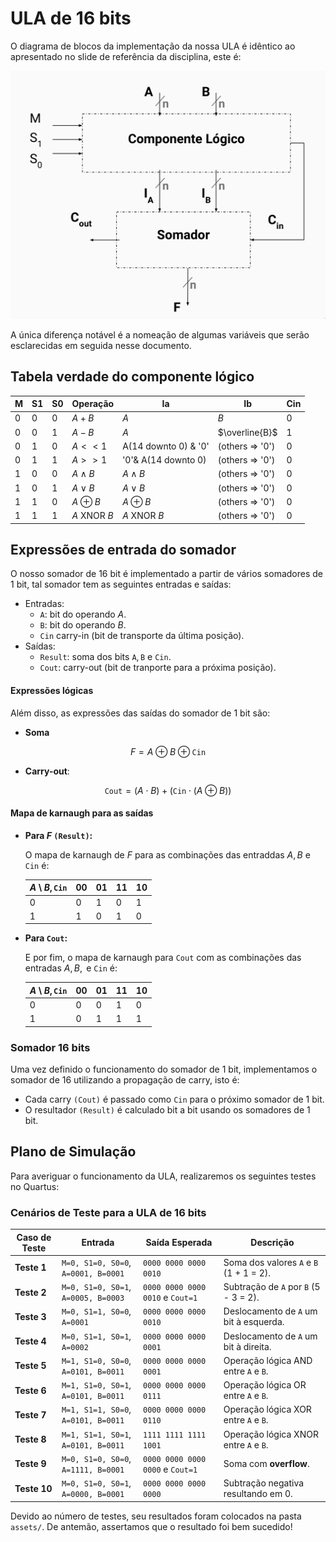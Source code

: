 # ULA de 16 bits

O diagrama de blocos da implementação da nossa ULA é idêntico ao apresentado no slide de referência da disciplina, este é:

![diagrama de blocos da ula](./assets/diagrama-ula.png)

A única diferença notável é a nomeação de algumas variáveis que serão esclarecidas em seguida nesse documento.

## Tabela verdade do componente lógico

| M   | S1  | S0  | Operação            | Ia                   | Ib              | Cin |
| --- | --- | --- | ------------------- | -------------------- | --------------- | --- |
| $0$ | $0$ | $0$ | $A + B$             | $A$                  | $B$             | $0$ |
| $0$ | $0$ | $1$ | $A - B$             | $A$                  | $\overline{B}$  | $1$ |
| $0$ | $1$ | $0$ | $A << 1$            | A(14 downto 0) & '0' | (others => '0') | $0$ |
| $0$ | $1$ | $1$ | $A >> 1$            | '0'& A(14 downto 0)  | (others => '0') | $0$ |
| $1$ | $0$ | $0$ | $A \land B$         | $A \land B$          | (others => '0') | $0$ |
| $1$ | $0$ | $1$ | $A \lor B$          | $A \lor B$           | (others => '0') | $0$ |
| $1$ | $1$ | $0$ | $A \oplus B$        | $A \oplus B$         | (others => '0') | $0$ |
| $1$ | $1$ | $1$ | $A \text{ XNOR } B$ | $A \text{ XNOR } B$  | (others => '0') | $0$ |

## Expressões de entrada do somador

O nosso somador de 16 bit é implementado a partir de vários somadores de 1 bit, tal somador tem as seguintes entradas e saídas:

- Entradas:
  - $\texttt{A}$: bit do operando $A$.
  - $\texttt{B}$: bit do operando $B$.
  - $\texttt{Cin}$ carry-in (bit de transporte da última posição).
- Saídas:
  - $\texttt{Result}$: soma dos bits $\texttt{A},\texttt{B} \text{ e }\texttt{Cin}$.
  - $\texttt{Cout}$: carry-out (bit de tranporte para a próxima posição).

#### Expressões lógicas

Além disso, as expressões das saídas do somador de 1 bit são:

- **Soma**

$$
F = A \oplus B \oplus \texttt{Cin}
$$

- **Carry-out**:

$$
\texttt{Cout} = (A \cdot B) + (\texttt{Cin} \cdot (A \oplus B))
$$

#### Mapa de karnaugh para as saídas

- **Para $F$ $\texttt{(Result)}$:**

  O mapa de karnaugh de $F$ para as combinações das entraddas $A,B \text{ e } \texttt{Cin}$ é:

  | $A \setminus B,\texttt{Cin}$ | 00  | 01  | 11  | 10  |
  | ---------------------------- | --- | --- | --- | --- |
  | 0                            | 0   | 1   | 0   | 1   |
  | 1                            | 1   | 0   | 1   | 0   |

- **Para $\texttt{Cout}$:**

  E por fim, o mapa de karnaugh para $\texttt{Cout}$ com as combinações das entradas $A,B, \text{ e } \texttt{Cin}$ é:

  | $A \setminus B,\texttt{Cin}$ | 00  | 01  | 11  | 10  |
  | ---------------------------- | --- | --- | --- | --- |
  | 0                            | 0   | 0   | 1   | 0   |
  | 1                            | 0   | 1   | 1   | 1   |

### Somador 16 bits

Uma vez definido o funcionamento do somador de 1 bit, implementamos o somador de 16 utilizando a propagação de carry, isto é:

- Cada carry $\texttt{(Cout)}$ é passado como $\texttt{Cin}$ para o próximo somador de 1 bit.
- O resultador $\texttt{(Result)}$ é calculado bit a bit usando os somadores de 1 bit.

## Plano de Simulação

Para averiguar o funcionamento da ULA, realizaremos os seguintes testes no Quartus:

### **Cenários de Teste para a ULA de 16 bits**

| **Caso de Teste** | **Entrada**                         | **Saída Esperada**               | **Descrição**                           |
| ----------------- | ----------------------------------- | -------------------------------- | --------------------------------------- |
| **Teste 1**       | `M=0, S1=0, S0=0`, `A=0001, B=0001` | `0000 0000 0000 0010`            | Soma dos valores `A` e `B` (1 + 1 = 2). |
| **Teste 2**       | `M=0, S1=0, S0=1`, `A=0005, B=0003` | `0000 0000 0000 0010` e `Cout=1` | Subtração de `A` por `B` (5 - 3 = 2).   |
| **Teste 3**       | `M=0, S1=1, S0=0`, `A=0001`         | `0000 0000 0000 0010`            | Deslocamento de `A` um bit à esquerda.  |
| **Teste 4**       | `M=0, S1=1, S0=1`, `A=0002`         | `0000 0000 0000 0001`            | Deslocamento de `A` um bit à direita.   |
| **Teste 5**       | `M=1, S1=0, S0=0`, `A=0101, B=0011` | `0000 0000 0000 0001`            | Operação lógica AND entre `A` e `B`.    |
| **Teste 6**       | `M=1, S1=0, S0=1`, `A=0101, B=0011` | `0000 0000 0000 0111`            | Operação lógica OR entre `A` e `B`.     |
| **Teste 7**       | `M=1, S1=1, S0=0`, `A=0101, B=0011` | `0000 0000 0000 0110`            | Operação lógica XOR entre `A` e `B`.    |
| **Teste 8**       | `M=1, S1=1, S0=1`, `A=0101, B=0011` | `1111 1111 1111 1001`            | Operação lógica XNOR entre `A` e `B`.   |
| **Teste 9**       | `M=0, S1=0, S0=0`, `A=1111, B=0001` | `0000 0000 0000 0000` e `Cout=1` | Soma com **overflow**.                  |
| **Teste 10**      | `M=0, S1=0, S0=1`, `A=0000, B=0001` | `0000 0000 0000 0000`            | Subtração negativa resultando em 0.     |

Devido ao número de testes, seu resultados foram colocados na pasta `assets/`. De antemão, assertamos que o resultado foi bem sucedido!
